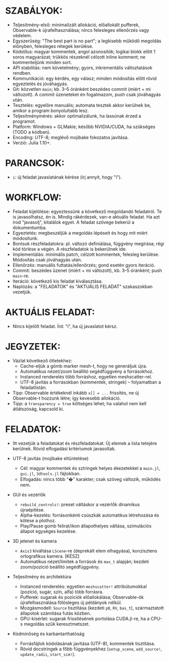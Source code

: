 # SZABÁLYOK:

- Teljesítmény-első: minimalizált allokáció, előallokált pufferek, Observable-k újrafelhasználása; nincs felesleges ellenőrzés vagy védelem.
- Egyszerűség: "The best part is no part"; a legkisebb működő megoldás előnyben, felesleges rétegek kerülése.
- Kódstílus: magyar kommentek, angol azonosítók; logikai blokk előtt 1 soros magyarázat; trükkös részeknél célzott inline komment; ne kommenteljünk minden sort.
- API stabilitás: nem követelmény; gyors, inkrementális változtatások rendben.
- Kommunikáció: egy kérdés, egy válasz; minden módosítás előtt rövid egyeztetés és jóváhagyás.
- Git: közvetlen `main`; kb. 3–5 óránként beszédes commit (miért + mi változott). A commit üzeneteket én fogalmazom, push csak jóváhagyás után.
- Tesztelés: egyelőre manuális; automata tesztek akkor kerülnek be, amikor a program bonyolultabb lesz.
- Teljesítménymérés: akkor optimalizálunk, ha lassúnak érzed a programot.
- Platform: Windows + GLMakie; később NVIDIA/CUDA, ha szükséges (TODO a kódban).
- Encoding: UTF-8; meglévő mojibake fokozatos javítása.
- Verzió: Julia 1.10+.


# PARANCSOK:

- `i`: új feladat javaslatának kérése (írj annyit, hogy "i").


# WORKFLOW:

- Feladat kijelölése: egyeztessünk a következő megoldandó feladatról. Te is javasolhatsz, én is. Mindig rákérdezek, van-e aktuális feladat. Ha azt írod "javasolj", kitalálok egyet. A feladat szövege bekerül a dokumentumba.
- Egyeztetés: megbeszéljük a megoldás lépéseit és hogy mit miért módosítunk.
- Bontsuk részfeladatokra: pl. változó definiálása, függvény megírása; régi kód törlése a végén. A részfeladatok is bekerülnek ide.
- Implementálás: minimális patch, célzott kommentek, felesleg kerülése. Módosítás csak jóváhagyás után.
- Ellenőrzés: manuális futtatás/ellenőrzés; gond esetén gyors iteráció.
- Commit: beszédes üzenet (miért + mi változott), kb. 3–5 óránként; push `main`-re.
- Iteráció: következő kis feladat kiválasztása.
- Naplózás: a "FELADATOK" és "AKTUÁLIS FELADAT" szakaszokban vezetjük.


# AKTUÁLIS FELADAT:

- Nincs kijelölt feladat. Írd: "i", ha új javaslatot kérsz.


# JEGYZETEK:

- Vázlat következő ötletekhez:
  - Cache-eljük a gömb marker mesh-t, hogy ne generáljuk újra.
  - Automatikus nézet/zoom beállító segédfüggvény a forrásokhoz.
  - Instanced renderelés több forráshoz, egyetlen meshscatter-rel.
  - UTF-8 javítás a forrásokban (kommentek, stringek) – folyamatban a feladatlistán.
- Tipp: Observable értékeknél inkább `x[] = ...` frissítés, ne új Observable-t hozzunk létre; így kevesebb allokáció.
- Tipp: a `transparency = true` költséges lehet; ha valahol nem kell átlátszóság, kapcsold ki.

# FELADATOK:

- Itt vezetjük a feladatokat és részfeladatokat. Új elemek a lista tetejére kerülnek. Rövid elfogadási kritériumok javasoltak.

- UTF-8 javítás (mojibake eltüntetése)
  - Cél: magyar kommentek és sztringek helyes ékezetekkel a `main.jl`, `gui.jl`, `3dtools.jl` fájlokban.
  - Elfogadás: nincs több "�" karakter; csak szöveg változik, működés nem.

- GUI és vezérlők
  - `rebuild_controls!`: preset váltáskor a vezérlők dinamikus újraépítése.
  - Alpha-kezelés: forrásonkénti csúszkák automatikus létrehozása és kötése a plothoz.
  - Play/Pause gomb felirat/ikon állapothelyes váltása, szimulációs állapot egységes kezelése.

- 3D jelenet és kamera
  - `Axis3` kiváltása `LScene`-re (deprekált elem elhagyása), konzisztens ortografikus kamera. [KÉSZ]
  - Automatikus nézet/limitek a források és `max_t` alapján; kezdeti zoom/pozíció beállító segédfüggvény.

- Teljesítmény és architektúra
  - Instanced renderelés: egyetlen `meshscatter!` attribútumokkal (pozíció, sugár, szín, alfa) több forrásra.
  - Pufferek: sugarak és pozíciók előallokálása; Observable-ök újrafelhasználása fölösleges új példányok nélkül.
  - Mozgásmodell: `Source` tisztítása (kezdeti `p0`, `RV`, `bas_t`), származtatott állapotok számítása futás közben.
  - GPU-kísérlet: sugarak frissítésének portolása CUDA.jl-re, ha a CPU-s megoldás szűk keresztmetszet.

- Kódminőség és karbantarthatóság
  - Forrásfájlok kódolásának javítása (UTF-8), kommentek tisztítása.
  - Rövid docstringek a főbb függvényekhez (`setup_scene`, `add_source!`, `update_radii`, `start_sim!`).

